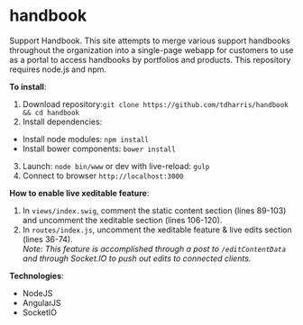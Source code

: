 # handbook
Support Handbook. This site attempts to merge various support handbooks throughout the organization into a single-page webapp for customers to use as a portal to access handbooks by portfolios and products. This repository requires node.js and npm. 

<b>To install</b>:

1. Download repository:`git clone https://github.com/tdharris/handbook && cd handbook`
2. Install dependencies:
  * Install node modules: `npm install`
  * Install bower components: `bower install`
3. Launch: `node bin/www` or dev with live-reload: `gulp`
4. Connect to browser `http://localhost:3000`

<b>How to enable live xeditable feature</b>:

1. In `views/index.swig`, comment the static content section (lines 89-103) and uncomment the xeditable section (lines 106-120).
2. In `routes/index.js`, uncomment the xeditable feature & live edits section (lines 36-74).
<br><i>Note: This feature is accomplished through a post to `/editContentData` and through Socket.IO to push out edits to connected clients.</i>

<b>Technologies</b>:
* NodeJS
* AngularJS
* SocketIO
